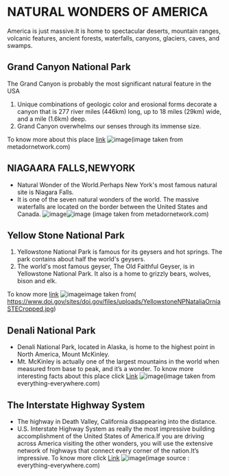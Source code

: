 #                                           NATURAL WONDERS OF AMERICA   
America is just massive.It is home to spectacular deserts, mountain ranges, volcanic features, ancient forests, waterfalls, canyons, glaciers, caves, and swamps.

## Grand Canyon National Park
The Grand Canyon is probably the most significant natural feature in the USA
1. Unique combinations of geologic color and erosional forms decorate a canyon that is 277 river miles (446km) long, up to 18 miles (29km) wide, and a mile (1.6km) deep.
2. Grand Canyon overwhelms our senses through its immense size.

 To know more about this place [link](https://www.britannica.com/place/Grand-Canyon-National-Park)
![image](https://d36tnp772eyphs.cloudfront.net/blogs/1/2017/02/ana-filipa-neves-2941.jpg)(image taken from metadornetwork.com)

## NIAGAARA FALLS,NEWYORK
- Natural Wonder of the World.Perhaps New York's most famous natural site is Niagara Falls. 
- It is one of the seven natural wonders of the world. The massive waterfalls are located on the border between the United States and Canada.
![image](https://d36tnp772eyphs.cloudfront.net/blogs/1/2017/02/5683785766_b3ed8327a5_b.jpg)![image](https://d36tnp772eyphs.cloudfront.net/blogs/1/2017/02/kalen-emsley-94129.jpg)
(image taken from metadornetwork.com)

## Yellow Stone National Park
1. Yellowstone National Park is famous for its geysers and hot springs. The park contains about half the world's geysers.
2. The world's most famous geyser, The Old Faithful Geyser, is in Yellowstone National Park. It also is a home to grizzly bears, wolves, bison and elk.

To know more [link](https://www.doi.gov/blog/7-things-you-didnt-know-about-yellowstone-national-park)
![image](https://www.doi.gov/sites/doi.gov/files/uploads/YellowstoneNPNataliaOrniaSTECropped.jpg)image taken from(
 https://www.doi.gov/sites/doi.gov/files/uploads/YellowstoneNPNataliaOrniaSTECropped.jpg)
 
## Denali National Park
- Denali National Park, located in Alaska, is home to the highest point in North America, Mount McKinley.
- Mt. McKinley is actually one of the largest mountains in the world when measured from base to peak, and it’s a wonder.
  To know more interesting facts about this place click [Link](https://www.onlyinyourstate.com/alaska/facts-denali-national-park-ak/)
  ![image](https://photos.smugmug.com/photos/i-zVdDDzF/0/L/i-zVdDDzF-L.jpg)(image taken from  everything-everywhere.com)

## The Interstate Highway System
- The highway in Death Valley, California disappearing into the distance.
- U.S. Interstate Highway System as really the most impressive building accomplishment of the United States of America.If you are driving   across America visiting the other wonders, you will use the extensive network of highways that connect every corner of the nation.It’s     impressive.
  To know more click [Link](https://www.history.com/topics/us-states/interstate-highway-system)
  ![image](https://photos.smugmug.com/photos/i-WrCkdL9/0/L/i-WrCkdL9-L.jpg)(image source : everything-everywhere.com)

